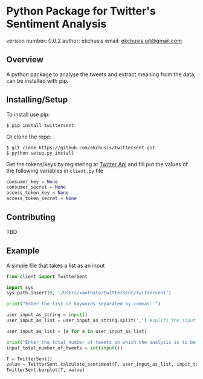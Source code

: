 Python Package for Twitter's Sentiment Analysis
===============================

version number: 0.0.2
author: ekchusis
email: ekchusis.git@gmail.com

Overview
--------

A python package to analyse the tweets and extract meaning from the data, can be installed with pip.

Installing/Setup
--------------------

To install use pip:

    $ pip install twittersent


Or clone the repo:

    $ git clone https://github.com/ekchusis/twittersent.git
    $ python setup.py install


Get the tokens/keys by registering at [Twitter Api](https://developer.twitter.com/en/docs/basics/authentication/guides/access-tokens) and fill put the values of the following variables in `client.py` file

```python
consumer_key = None
consumer_secret = None
access_token_key = None
access_token_secret = None
```

Contributing
------------

TBD

Example
-------
A simple file that takes a list as an input

```python
from client import TwitterSent

import sys
sys.path.insert(0, '/Users/xanthate/twittersent/twittersent')

print("Enter the list of keywords separated by commas: ")

user_input_as_string = input()
user_input_as_list = user_input_as_string.split(',') #splits the input string on commas

user_input_as_list = [a for a in user_input_as_list]

print("Enter the total number of tweets on which the analysis is to be done: ")
input_total_number_of_tweets = int(input())

T = TwitterSent()
value = TwitterSent.calculate_sentiment(T, user_input_as_list, input_total_number_of_tweets)
TwitterSent.barplot(T, value)
```
